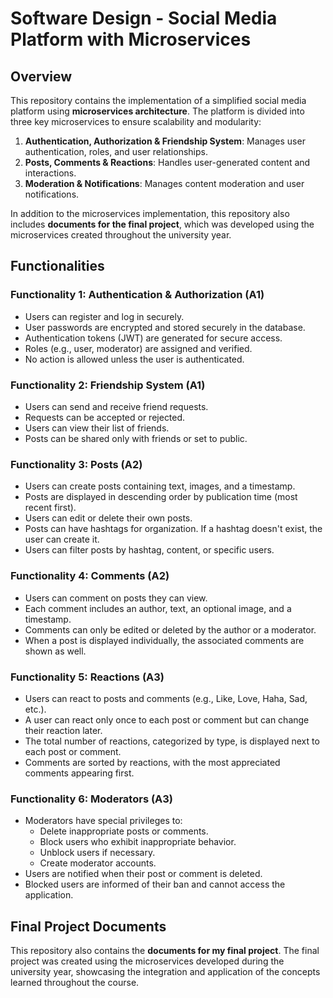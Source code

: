 # Software Design - Social Media Platform with Microservices

## Overview
This repository contains the implementation of a simplified social media platform using **microservices architecture**. The platform is divided into three key microservices to ensure scalability and modularity:

1. **Authentication, Authorization & Friendship System**: Manages user authentication, roles, and user relationships.
2. **Posts, Comments & Reactions**: Handles user-generated content and interactions.
3. **Moderation & Notifications**: Manages content moderation and user notifications.

In addition to the microservices implementation, this repository also includes **documents for the final project**, which was developed using the microservices created throughout the university year.

## Functionalities

### Functionality 1: Authentication & Authorization (A1)
- Users can register and log in securely.
- User passwords are encrypted and stored securely in the database.
- Authentication tokens (JWT) are generated for secure access.
- Roles (e.g., user, moderator) are assigned and verified.
- No action is allowed unless the user is authenticated.

### Functionality 2: Friendship System (A1)
- Users can send and receive friend requests.
- Requests can be accepted or rejected.
- Users can view their list of friends.
- Posts can be shared only with friends or set to public.

### Functionality 3: Posts (A2)
- Users can create posts containing text, images, and a timestamp.
- Posts are displayed in descending order by publication time (most recent first).
- Users can edit or delete their own posts.
- Posts can have hashtags for organization. If a hashtag doesn't exist, the user can create it.
- Users can filter posts by hashtag, content, or specific users.

### Functionality 4: Comments (A2)
- Users can comment on posts they can view.
- Each comment includes an author, text, an optional image, and a timestamp.
- Comments can only be edited or deleted by the author or a moderator.
- When a post is displayed individually, the associated comments are shown as well.

### Functionality 5: Reactions (A3)
- Users can react to posts and comments (e.g., Like, Love, Haha, Sad, etc.).
- A user can react only once to each post or comment but can change their reaction later.
- The total number of reactions, categorized by type, is displayed next to each post or comment.
- Comments are sorted by reactions, with the most appreciated comments appearing first.

### Functionality 6: Moderators (A3)
- Moderators have special privileges to:
  - Delete inappropriate posts or comments.
  - Block users who exhibit inappropriate behavior.
  - Unblock users if necessary.
  - Create moderator accounts.
- Users are notified when their post or comment is deleted.
- Blocked users are informed of their ban and cannot access the application.

## Final Project Documents
This repository also contains the **documents for my final project**. The final project was created using the microservices developed during the university year, showcasing the integration and application of the concepts learned throughout the course.


